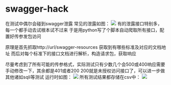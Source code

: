 # swagger-hack

在测试中偶尔会碰到swagger泄露
常见的泄露如图：
![](https://github.com/jayus0821/swagger-hack/blob/main/images/image-20210201200842378.png)
有的泄露接口特别多，每一个都手动去试根本试不过来
于是用python写了个脚本自动爬取所有接口，配置好传参发包访问

原理是首先抓取http://url/swagger-resources
获取到有哪些标准及对应的文档地址
而后对每个标准下的接口文档进行解析，构造请求包，获取响应

尽量考虑到了所有可能的传参格式，实际测试只有少数几个会500或400响应需要手动修改一下，其余都是401或者200
200就是未授权访问接口了，可以进一步做其他诸如sqli等测试
运行时如图：
![](https://github.com/jayus0821/swagger-hack/blob/main/images/image-20210201200607110.png)
所有测试结果都存储在csv中：
![](https://github.com/jayus0821/swagger-hack/blob/main/images/image-20210201201527999.png)
